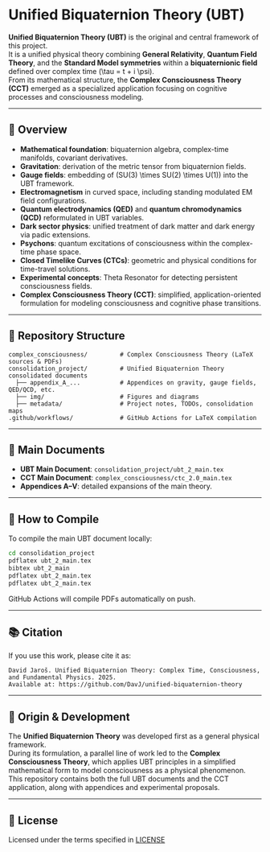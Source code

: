 # Unified Biquaternion Theory (UBT)

**Unified Biquaternion Theory (UBT)** is the original and central framework of this project.  
It is a unified physical theory combining **General Relativity**, **Quantum Field Theory**, and the **Standard Model symmetries** within a **biquaternionic field** defined over complex time \(\tau = t + i \psi\).  
From its mathematical structure, the **Complex Consciousness Theory (CCT)** emerged as a specialized application focusing on cognitive processes and consciousness modeling.

---

## 📜 Overview

- **Mathematical foundation**: biquaternion algebra, complex-time manifolds, covariant derivatives.
- **Gravitation**: derivation of the metric tensor from biquaternion fields.
- **Gauge fields**: embedding of \(SU(3) \times SU(2) \times U(1)\) into the UBT framework.
- **Electromagnetism** in curved space, including standing modulated EM field configurations.
- **Quantum electrodynamics (QED)** and **quantum chromodynamics (QCD)** reformulated in UBT variables.
- **Dark sector physics**: unified treatment of dark matter and dark energy via padic extensions.
- **Psychons**: quantum excitations of consciousness within the complex-time phase space.
- **Closed Timelike Curves (CTCs)**: geometric and physical conditions for time-travel solutions.
- **Experimental concepts**: Theta Resonator for detecting persistent consciousness fields.
- **Complex Consciousness Theory (CCT)**: simplified, application-oriented formulation for modeling consciousness and cognitive phase transitions.

---

## 📂 Repository Structure

```
complex_consciousness/         # Complex Consciousness Theory (LaTeX sources & PDFs)
consolidation_project/         # Unified Biquaternion Theory consolidated documents
  ├── appendix_A_...           # Appendices on gravity, gauge fields, QED/QCD, etc.
  ├── img/                     # Figures and diagrams
  ├── metadata/                # Project notes, TODOs, consolidation maps
.github/workflows/             # GitHub Actions for LaTeX compilation
```

---

## 📄 Main Documents

- **UBT Main Document**: `consolidation_project/ubt_2_main.tex`
- **CCT Main Document**: `complex_consciousness/ctc_2.0_main.tex`
- **Appendices A–V**: detailed expansions of the main theory.

---

## 🔬 How to Compile

To compile the main UBT document locally:

```bash
cd consolidation_project
pdflatex ubt_2_main.tex
bibtex ubt_2_main
pdflatex ubt_2_main.tex
pdflatex ubt_2_main.tex
```

GitHub Actions will compile PDFs automatically on push.

---

## 📚 Citation

If you use this work, please cite it as:

```
David Jaroš. Unified Biquaternion Theory: Complex Time, Consciousness, and Fundamental Physics. 2025.
Available at: https://github.com/DavJ/unified-biquaternion-theory
```

---

## 📜 Origin & Development

The **Unified Biquaternion Theory** was developed first as a general physical framework.  
During its formulation, a parallel line of work led to the **Complex Consciousness Theory**, which applies UBT principles in a simplified mathematical form to model consciousness as a physical phenomenon.  
This repository contains both the full UBT documents and the CCT application, along with appendices and experimental proposals.

---

## 📜 License

Licensed under the terms specified in [LICENSE](LICENSE.md)
